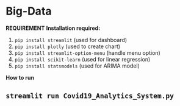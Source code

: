 # Big-Data

**REQUIREMENT**
**Installation required:**
1. `pip install streamlit` (used for dashboard)
2. `pip install plotly` (used to create chart)
3. `pip install streamlit-option-menu` (handle menu option)
4. `pip install scikit-learn` (used for linear regression)
5. `pip install statsmodels` (used for ARIMA model)

**How to run**
## `streamlit run Covid19_Analytics_System.py`
